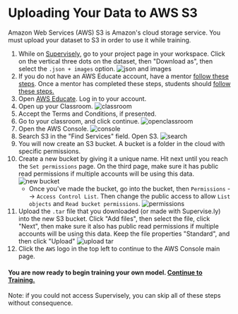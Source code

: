 # Uploading Your Data to AWS S3

Amazon Web Services (AWS) S3 is Amazon's cloud storage service. You must upload your dataset to S3 in order to use it while training.

1. While on [Supervisely](supervise.ly), go to your project page in your workspace. Click on the vertical three dots on the dataset, then "Download as", then select the `.json + images` option. ![json and images](supervisely-download.png)
2. If you do not have an AWS Educate account, have a mentor [follow these steps](https://www.firstinspires.org/sites/default/files/uploads/frc/AWSEducate_FIRST_MentorOnboarding.pdf). Once a mentor has completed these steps, students should [follow these steps.](https://www.firstinspires.org/sites/default/files/uploads/frc/AWSEducate_FIRST_StudentOnboarding.pdf)
2. Open [AWS Educate](https://aws.amazon.com/education/awseducate/). Log in to your account.
3. Open up your Classroom. ![classroom](classrooms.png)
3. Accept the Terms and Conditions, if presented.
4. Go to your classroom, and click continue. ![openclassroom](open-classroom.png)
5. Open the AWS Console. ![console](aws-console.png)
6. Search S3 in the "Find Services" field. Open S3. ![search](search-s3.png)
7. You will now create an S3 bucket. A bucket is a folder in the cloud with specific permissions.
7. Create a new bucket by giving it a unique name. Hit next until you reach the `Set permissions` page. On the third page, make sure it has public read permissions if multiple accounts will be using this data. ![new bucket](new-bucket.png)
    - Once you've made the bucket, go into the bucket, then `Permissions` --> `Access Control List`. Then change the public access to allow `List objects` and `Read bucket permissions`. ![permissions](bucket-permissions.png)
8. Upload the `.tar` file that you downloaded (or made with Supervise.ly) into the new S3 bucket. Click "Add files", then select the file, click "Next", then make sure it also has public read permissions if multiple accounts will be using this data. Keep the file properties "Standard", and then click "Upload" ![upload tar](upload-tar.png)
9. Click the `AWS` logo in the top left to continue to the AWS Console main page.
#### You are now ready to begin training your own model. [Continue to Training.](training.md)

Note: if you could not access Supervisely, you can skip all of these steps without consequence.